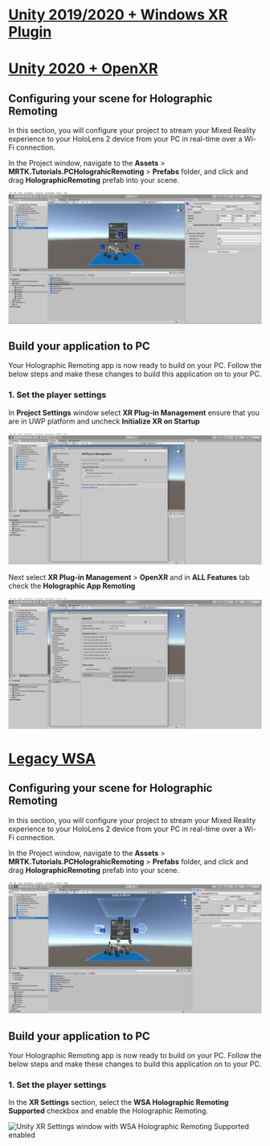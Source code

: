 # [Unity 2019/2020 + Windows XR Plugin](#tab/winxr)

# [Unity 2020 + OpenXR](#tab/openxr)

## Configuring your scene for Holographic Remoting

In this section, you will configure your project to stream your Mixed Reality experience to your HoloLens 2 device from your PC in real-time over a Wi-Fi connection.

In the Project window, navigate to the **Assets** > **MRTK.Tutorials.PCHolograhicRemoting** > **Prefabs** folder, and click and drag **HolographicRemoting** prefab into your scene.

![Unity with newly added HolographicRemoting prefab still selected](../images/mrlearning-pc-holographic-remoting/Tutorial2-Section1-Step1-1-openxr.png)

## Build your application to PC

Your Holographic Remoting app is now ready to build on your PC. Follow the below steps and make these changes to build this application on to your PC.

### 1. Set the player settings

In **Project Settings** window select **XR Plug-in Management** ensure that you are in UWP platform and uncheck **Initialize XR on Startup**

![Unity XR Settings window with WSA Holographic Remoting Supported enabled](../images/mrlearning-pc-holographic-remoting/Tutorial2-Section2-Step1-1-openxr.png)

Next select **XR Plug-in Management** > **OpenXR** and in **ALL Features** tab check the **Holographic App Remoting**

![Unity XR Settings window with WSA Holographic Remoting Supported enabled](../images/mrlearning-pc-holographic-remoting/Tutorial2-Section2-Step1-2-openxr.png)

# [Legacy WSA](#tab/wsa)

## Configuring your scene for Holographic Remoting

In this section, you will configure your project to stream your Mixed Reality experience to your HoloLens 2 device from your PC in real-time over a Wi-Fi connection.

In the Project window, navigate to the **Assets** > **MRTK.Tutorials.PCHolograhicRemoting** > **Prefabs** folder, and click and drag **HolographicRemoting** prefab into your scene.

![Unity with newly added HolographicRemoting prefab still selected](../images/mrlearning-pc-holographic-remoting/Tutorial2-Section1-Step1-1.png)

## Build your application to PC

Your Holographic Remoting app is now ready to build on your PC. Follow the below steps and make these changes to build this application on to your PC.

### 1. Set the player settings

In the **XR Settings** section, select the **WSA Holographic Remoting Supported** checkbox and enable the Holographic Remoting.

![Unity XR Settings window with WSA Holographic Remoting Supported enabled](../images/mrlearning-pc-holographic-remoting/Tutorial2-Section2-Step1-1.png)
